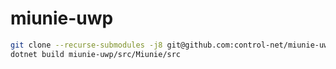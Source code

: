 # miunie-uwp

```bash
git clone --recurse-submodules -j8 git@github.com:control-net/miunie-uwp.git
dotnet build miunie-uwp/src/Miunie/src
```
